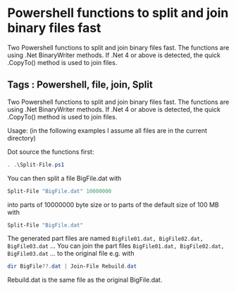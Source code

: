 # Powershell functions to split and join binary files fast

Two Powershell functions to split and join binary files fast. The functions are using .Net BinaryWriter methods. If .Net 4 or above is detected, the quick .CopyTo() method is used to join files.

## Tags : Powershell, file, join, Split

Two Powershell functions to split and join binary files fast. The functions are using .Net BinaryWriter methods. If .Net 4 or above is detected, the quick .CopyTo() method is used to join files.

Usage: (in the following examples I assume all files are in the current directory)

Dot source the functions first:

```powershell
. .\Split-File.ps1
```
You can then split a file BigFile.dat with

```powershell
Split-File "BigFile.dat" 10000000
```

into parts of 10000000 byte size or to parts of the default size of 100 MB with

```powershell
Split-File "BigFile.dat"
```

The generated part files are named ```BigFile01.dat, BigFile02.dat, BigFile03.dat``` ...
You can join the part files ```BigFile01.dat, BigFile02.dat, BigFile03.dat``` ... to the original file e.g. with

```powershell
dir BigFile??.dat | Join-File Rebuild.dat
```

Rebuild.dat is the same file as the original BigFile.dat.

